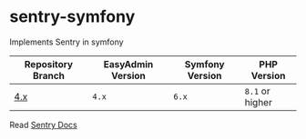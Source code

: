 # sentry-symfony
Implements Sentry in symfony

| Repository Branch | EasyAdmin Version | Symfony Version | PHP Version     |
|-------------------|-------------------|-----------------|-----------------|
| [4.x][1]          | `4.x`             | `6.x`           | `8.1` or higher | 


Read [Sentry Docs][2]

[1]: https://github.com/habibun/sentry-symfony/tree/4.x
[2]: https://docs.sentry.io/platforms/php/guides/symfony/
